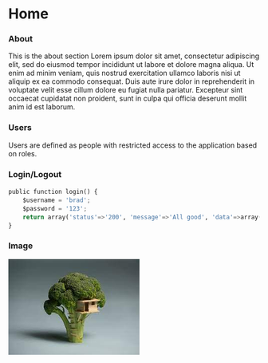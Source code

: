 # Home

<!--
For full documentation visit [mkdocs.org](https://www.mkdocs.org).
-->

### About
This is the about section
Lorem ipsum dolor sit amet, consectetur adipiscing elit, sed do eiusmod tempor incididunt ut labore et dolore magna aliqua. Ut enim ad minim veniam, quis nostrud exercitation ullamco laboris nisi ut aliquip ex ea commodo consequat. Duis aute irure dolor in reprehenderit in voluptate velit esse cillum dolore eu fugiat nulla pariatur. Excepteur sint occaecat cupidatat non proident, sunt in culpa qui officia deserunt mollit anim id est laborum.

### Users
Users are defined as people with restricted access to the application based on roles.

### Login/Logout
``` py title='login function'
public function login() {
    $username = 'brad';
    $password = '123';
    return array('status'=>'200', 'message'=>'All good', 'data'=>array());
}
```

### Image
![](images/example.jpg)

